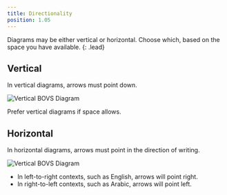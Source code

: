```yaml
---
title: Directionality
position: 1.05
---
```


Diagrams may be either vertical or horizontal. Choose which, based on the space you have available.
{: .lead}


## Vertical

In vertical diagrams, arrows must point down.

![Vertical BOVS Diagram](bovs-core-directionality-vertical.jpg)

Prefer vertical diagrams if space allows.


## Horizontal

In horizontal diagrams, arrows must point in the direction of writing.

![Vertical BOVS Diagram](bovs-core-directionality-horizontal.jpg)

* In left-to-right contexts, such as English, arrows will point right.
* In right-to-left contexts, such as Arabic, arrows will point left.